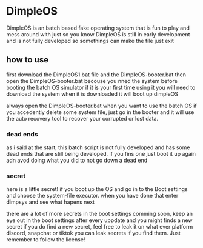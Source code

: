 # DimpleOS
DimpleOS is an batch based fake operating system that is fun to play and mess around with
just so you know DimpleOS is still in early development and is not fully developed so somethings can make the file just exit

## how to use
first download the DimpleOS1.bat file and the DimpleOS-booter.bat
then open the DimpleOS-booter.bat becouse you nned the system before booting the batch OS simulator
if it is your first time using it you will need to download the system
when it is downloaded it will boot up dimpleOS

always open the DimpleOS-booter.bat when you want to use the batch OS
if you accedently delete some system file, just go in the booter and it will use the auto recovery tool to recover your corrupted or lost data.

### dead ends
as i said at the start, this batch script is not fully developed and has some dead ends that are still being developed.
if you fins one just boot it up again adn avod doing what you did to not go down a dead end

### secret
here is a little secret!
if you boot up the OS and go in to the Boot settings and choose the system-file executor.
when you have done that enter dimpsys and see what hapens next

there are a lot of more secrets in the boot settings comming soon, keep an eye out in the boot settings after every uppdate and you might finds a new secret
if you do find a new secret, feel free to leak it on what ever platform discord, snapchat or tiktok
you can leak secrets if you find them. Just remember to follow the license!
